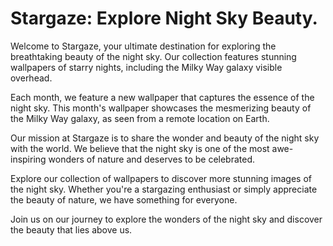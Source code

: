 <!--font:Poppins-->

# Stargaze: Explore Night Sky Beauty.

Welcome to Stargaze, your ultimate destination for exploring the breathtaking beauty of the night sky. Our collection features stunning wallpapers of starry nights, including the Milky Way galaxy visible overhead.

Each month, we feature a new wallpaper that captures the essence of the night sky. This month's wallpaper showcases the mesmerizing beauty of the Milky Way galaxy, as seen from a remote location on Earth.

Our mission at Stargaze is to share the wonder and beauty of the night sky with the world. We believe that the night sky is one of the most awe-inspiring wonders of nature and deserves to be celebrated.

Explore our collection of wallpapers to discover more stunning images of the night sky. Whether you're a stargazing enthusiast or simply appreciate the beauty of nature, we have something for everyone.

Join us on our journey to explore the wonders of the night sky and discover the beauty that lies above us.

<!--

Write me markdown content of website with wallpaper:

"A photograph of a starry night sky, with the Milky Way galaxy visible overhead."

The header of the page should not be copy of the text but rather a real content of the website which is using this wallpaper.


---


# Stargaze - Explore the beauty of the night sky

Welcome to Stargaze, your ultimate destination for exploring the breathtaking beauty of the night sky. Our website is dedicated to providing you with stunning wallpapers of starry night skies, including the Milky Way galaxy visible overhead.

## Wallpaper of the Month

![Starry Night Sky](https://example.com/starry-night-sky.jpg)

Each month, we feature a new wallpaper that captures the essence of the night sky. This month's wallpaper showcases the mesmerizing beauty of the Milky Way galaxy, as seen from a remote location on Earth.

## Our Mission

At Stargaze, we believe that the night sky is one of the most awe-inspiring wonders of nature. Our mission is to share this beauty with the world by providing high-quality wallpapers that capture the magic of the night sky.

## Explore More

Browse our collection of wallpapers to discover more stunning images of the night sky. Whether you're a stargazing enthusiast or simply appreciate the beauty of nature, we have something for everyone.

Join us on our journey to explore the wonders of the night sky.


---


Heading is too long, rewrite whole content.


---


# Stargaze - Discover the Beauty of the Night Sky

Welcome to Stargaze, where we bring you stunning wallpapers of the night sky. Our collection features mesmerizing images of starry nights, including the Milky Way galaxy visible overhead.

Each month, we feature a new wallpaper that captures the essence of the night sky. This month's wallpaper showcases the breathtaking beauty of the Milky Way galaxy, as seen from a remote location on Earth.

Our mission at Stargaze is to share the wonder and beauty of the night sky with the world. We believe that the night sky is one of the most awe-inspiring wonders of nature and deserves to be celebrated.

Explore our collection of wallpapers to discover more stunning images of the night sky. Whether you're a stargazing enthusiast or simply appreciate the beauty of nature, we have something for everyone.

Join us on our journey to explore the wonders of the night sky and discover the beauty that lies above us.


---


Heading is too long, rewrite whole content.


---


# Stargaze - Discover the Beauty of the Night Sky

Welcome to Stargaze, your destination for stunning wallpapers of the night sky. Our collection features mesmerizing images of starry nights, including the Milky Way galaxy visible overhead.

Each month, we feature a new wallpaper that captures the essence of the night sky. This month's wallpaper showcases the breathtaking beauty of the Milky Way galaxy, as seen from a remote location on Earth.

Our mission at Stargaze is to share the wonder and beauty of the night sky with the world. We believe that the night sky is one of the most awe-inspiring wonders of nature and deserves to be celebrated.

Explore our collection of wallpapers to discover more stunning images of the night sky. Whether you're a stargazing enthusiast or simply appreciate the beauty of nature, we have something for everyone.

Join us on our journey to explore the wonders of the night sky and discover the beauty that lies above us.


---


Heading is too long, rewrite whole content.


---


# Stargaze - Explore the Beauty of the Night Sky

Welcome to Stargaze, your ultimate destination for exploring the breathtaking beauty of the night sky. Our collection features stunning wallpapers of starry nights, including the Milky Way galaxy visible overhead.

Each month, we feature a new wallpaper that captures the essence of the night sky. This month's wallpaper showcases the mesmerizing beauty of the Milky Way galaxy, as seen from a remote location on Earth.

Our mission at Stargaze is to share the wonder and beauty of the night sky with the world. We believe that the night sky is one of the most awe-inspiring wonders of nature and deserves to be celebrated.

Explore our collection of wallpapers to discover more stunning images of the night sky. Whether you're a stargazing enthusiast or simply appreciate the beauty of nature, we have something for everyone.

Join us on our journey to explore the wonders of the night sky and discover the beauty that lies above us.


---


Write me a Google font which is best fitting for the website.

Pick from the list:
- Futura
- Montserrat
- Alegreya
- Lato
- Exo 2
- Roboto
- Raleway
- Poppins
- Orbitron
- Inter
- Open Sans
- IBM Plex Sans
- Playfair Display
- Barlow Condensed
- Lobster
- Great Vibes
- Dancing Script


Write just the font name nothing else.


---


Poppins

-->

